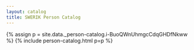 ```yaml
---
layout: catalog
title: SWERIK Person Catalog
---
```

{% assign p = site.data._person-catalog.i-BuoQWnUhmgcCdqGHDfNkww %}
{% include person-catalog.html p=p %}

